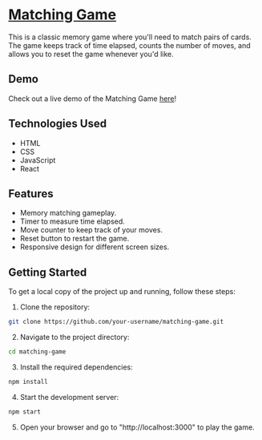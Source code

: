 
# [Matching Game](https://64bea64545fbcc1268f147bc--frolicking-lolly-c5f6b3.netlify.app/)

This is a classic memory game where you'll need to match pairs of cards. The game keeps track of time elapsed, counts the number of moves, and allows you to reset the game whenever you'd like.


## Demo

Check out a live demo of the Matching Game [here](https://64bea64545fbcc1268f147bc--frolicking-lolly-c5f6b3.netlify.app/)!

## Technologies Used
- HTML
- CSS
- JavaScript
- React

## Features

- Memory matching gameplay.
- Timer to measure time elapsed.
- Move counter to keep track of your moves.
- Reset button to restart the game.
- Responsive design for different screen sizes.

## Getting Started

To get a local copy of the project up and running, follow these steps:

1. Clone the repository:

```bash
git clone https://github.com/your-username/matching-game.git
```

2. Navigate to the project directory:

```bash
cd matching-game
```
3. Install the required dependencies:

```bash
npm install
```

4. Start the development server:
```bash
npm start
```

5. Open your browser and go to "http://localhost:3000" to play the game.

